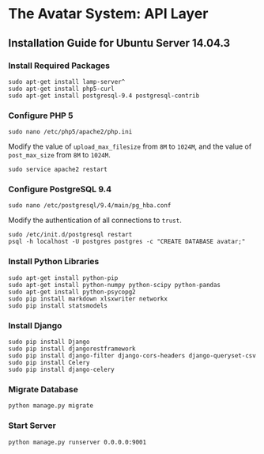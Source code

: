 # The Avatar System: API Layer
## Installation Guide for Ubuntu Server 14.04.3
### Install Required Packages
```
sudo apt-get install lamp-server^
sudo apt-get install php5-curl
sudo apt-get install postgresql-9.4 postgresql-contrib
```
### Configure PHP 5
```
sudo nano /etc/php5/apache2/php.ini
```
Modify the value of `upload_max_filesize` from `8M` to `1024M`, and the value of `post_max_size` from `8M` to `1024M`.
```
sudo service apache2 restart
```
### Configure PostgreSQL 9.4
```
sudo nano /etc/postgresql/9.4/main/pg_hba.conf
```
Modify the authentication of all connections to `trust`.
```
sudo /etc/init.d/postgresql restart
psql -h localhost -U postgres postgres -c "CREATE DATABASE avatar;"
```
### Install Python Libraries
```
sudo apt-get install python-pip
sudo apt-get install python-numpy python-scipy python-pandas
sudo apt-get install python-psycopg2
sudo pip install markdown xlsxwriter networkx
sudo pip install statsmodels
```
### Install Django
```
sudo pip install Django
sudo pip install djangorestframework
sudo pip install django-filter django-cors-headers django-queryset-csv
sudo pip install Celery
sudo pip install django-celery
```
### Migrate Database
```
python manage.py migrate
```
### Start Server
```
python manage.py runserver 0.0.0.0:9001
```
